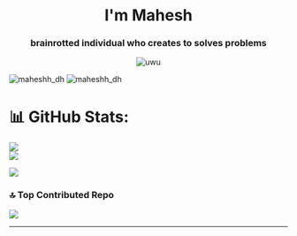 <h1 align="center">I'm Mahesh</h1>

<h3 align="center">brainrotted individual who creates to solves problems
</h3>
<div align="center"><img alt="uwu"src="https://discord.c99.nl/widget/theme-3/808332105108553759.png"></div>

<p align="left"> <img src="https://komarev.com/ghpvc/?username=maheshh_dh&label=Profile%20views&color=0dd3b2&style=flat-square" alt="maheshh_dh" /> <img src="https://komarev.com/ghpvc/?username=maheshh_dh&label=Profile%20views&color=0dd3b2&style=flat-square" alt="maheshh_dh" /> </p> 





# 📊 GitHub Stats:


![](https://gh-stats-whirl.vercel.app/api?username=MaheshDhingra&theme=radical&hide_border=false&include_all_commits=true&count_private=false)<br/>
![](https://github-readme-streak-stats.herokuapp.com/?user=MaheshDhingra&theme=radical&hide_border=false)<br/>

![](https://gh-stats-whirl.vercel.vercel.app/api/top-langs/?username=MaheshDhingra&theme=radical&hide_border=false&include_all_commits=true&count_private=false&layout=compact)
### 🔝 Top Contributed Repo

![](https://github-contributor-stats.vercel.app/api?username=MaheshDhingra&limit=5&theme=radical&combine_all_yearly_contributions=true)




---





